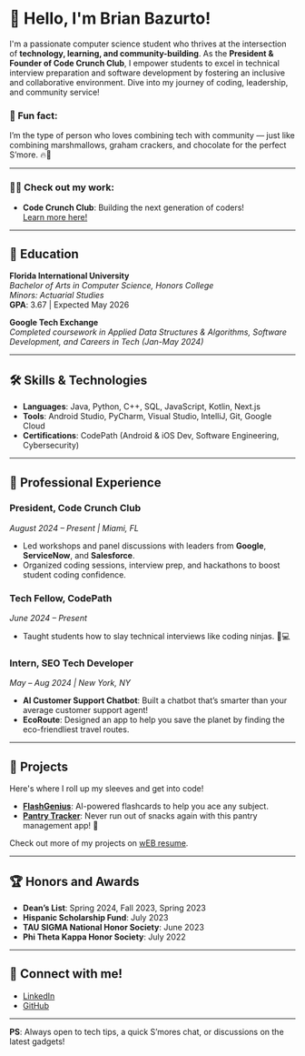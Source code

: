 

<!--
**ba-00001/ba-00001** is a ✨ _special_ ✨ repository because its `README.md` (this file) appears on your GitHub profile.

Here are some ideas to get you started:

- 🔭 I’m currently working on ...
- 🌱 I’m currently learning ...
- 👯 I’m looking to collaborate on ...
- 🤔 I’m looking for help with ...
- 💬 Ask me about ...
- 📫 How to reach me: ...
- 😄 Pronouns: ...
- ⚡ Fun fact: ...
-->


# 👋 Hello, I'm Brian Bazurto!

I'm a passionate computer science student who thrives at the intersection of **technology, learning, and community-building**. As the **President & Founder of Code Crunch Club**, I empower students to excel in technical interview preparation and software development by fostering an inclusive and collaborative environment. Dive into my journey of coding, leadership, and community service!

### 🚀 Fun fact: 
I’m the type of person who loves combining tech with community — just like combining marshmallows, graham crackers, and chocolate for the perfect S’more. 🔥🍫

---

### 🧑‍💻 Check out my work:
- **Code Crunch Club**: Building the next generation of coders!  
  [Learn more here!](https://ba-00001.github.io/codecrunchclub)

---

## 🌟 Education

**Florida International University**  
*Bachelor of Arts in Computer Science, Honors College*  
_Minors: Actuarial Studies_  
**GPA**: 3.67 | Expected May 2026

**Google Tech Exchange**  
_Completed coursework in Applied Data Structures & Algorithms, Software Development, and Careers in Tech (Jan-May 2024)_

---

## 🛠️ Skills & Technologies
- **Languages**: Java, Python, C++, SQL, JavaScript, Kotlin, Next.js
- **Tools**: Android Studio, PyCharm, Visual Studio, IntelliJ, Git, Google Cloud
- **Certifications**: CodePath (Android & iOS Dev, Software Engineering, Cybersecurity)

---

## 💼 Professional Experience

### **President, Code Crunch Club**  
_August 2024 – Present | Miami, FL_  
- Led workshops and panel discussions with leaders from **Google**, **ServiceNow**, and **Salesforce**.
- Organized coding sessions, interview prep, and hackathons to boost student coding confidence.

### **Tech Fellow, CodePath**  
_June 2024 – Present_  
- Taught students how to slay technical interviews like coding ninjas. 🥷💻
  
### **Intern, SEO Tech Developer**  
_May – Aug 2024 | New York, NY_  
- **AI Customer Support Chatbot**: Built a chatbot that’s smarter than your average customer support agent!  
- **EcoRoute**: Designed an app to help you save the planet by finding the eco-friendliest travel routes.

---

## 🚧 Projects
Here's where I roll up my sleeves and get into code!

- **[FlashGenius](https://github.com/ba-00001/DEMOS-PROJECTS/blob/main/resources/README-AI.FLASHCARDS-FLASH.GENIUS.MD)**: AI-powered flashcards to help you ace any subject.
- **[Pantry Tracker](https://github.com/ba-00001/DEMOS-PROJECTS/blob/main/resources/Pantry-Tracker-Web-App.MD)**: Never run out of snacks again with this pantry management app! 🍪

Check out more of my projects on [wEB resume]([https://github.com/ba-00001](https://ba-00001.github.io/resume/)).

---

## 🏆 Honors and Awards
- **Dean’s List**: Spring 2024, Fall 2023, Spring 2023
- **Hispanic Scholarship Fund**: July 2023
- **TAU SIGMA National Honor Society**: June 2023
- **Phi Theta Kappa Honor Society**: July 2022

---

## 🔗 Connect with me!

- [LinkedIn](https://linkedin.com/in/IBA001)  
- [GitHub](https://github.com/ba-00001)

---

**PS**: Always open to tech tips, a quick S’mores chat, or discussions on the latest gadgets!
